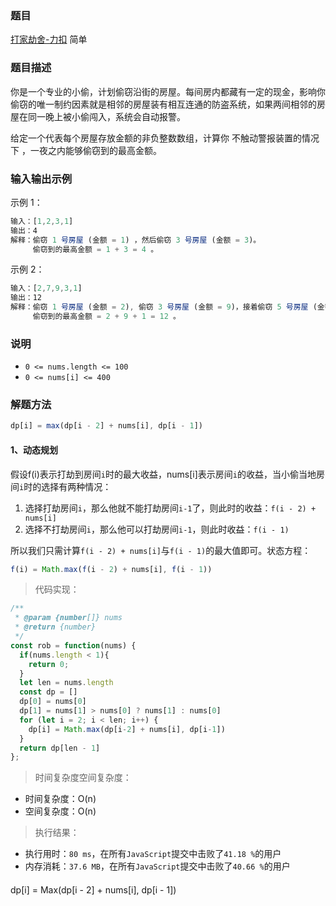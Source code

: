 ### 题目

[打家劫舍-力扣](https://leetcode-cn.com/problems/house-robber)
简单

### 题目描述
你是一个专业的小偷，计划偷窃沿街的房屋。每间房内都藏有一定的现金，影响你偷窃的唯一制约因素就是相邻的房屋装有相互连通的防盗系统，如果两间相邻的房屋在同一晚上被小偷闯入，系统会自动报警。

给定一个代表每个房屋存放金额的非负整数数组，计算你 不触动警报装置的情况下 ，一夜之内能够偷窃到的最高金额。

### 输入输出示例

示例 1：
```js
输入：[1,2,3,1]
输出：4
解释：偷窃 1 号房屋 (金额 = 1) ，然后偷窃 3 号房屋 (金额 = 3)。
     偷窃到的最高金额 = 1 + 3 = 4 。
```

示例 2：
```js
输入：[2,7,9,3,1]
输出：12
解释：偷窃 1 号房屋 (金额 = 2), 偷窃 3 号房屋 (金额 = 9)，接着偷窃 5 号房屋 (金额 = 1)。
     偷窃到的最高金额 = 2 + 9 + 1 = 12 。
```

### 说明
- `0 <= nums.length <= 100`
- `0 <= nums[i] <= 400`

### 解题方法

```js
dp[i] = max(dp[i - 2] + nums[i], dp[i - 1])
```

#### 1、动态规划
假设f(i)表示打劫到房间`i`时的最大收益，nums[i]表示房间`i`的收益，当小偷当地房间`i`时的选择有两种情况：
1. 选择打劫房间`i`，那么他就不能打劫房间`i-1`了，则此时的收益：`f(i - 2) + nums[i]`
2. 选择不打劫房间`i`，那么他可以打劫房间`i-1`，则此时收益：`f(i - 1)`

所以我们只需计算`f(i - 2) + nums[i]`与`f(i - 1)`的最大值即可。状态方程：

```js
f(i) = Math.max(f(i - 2) + nums[i], f(i - 1))
```
> 代码实现：

```js
/**
 * @param {number[]} nums
 * @return {number}
 */
const rob = function(nums) {
  if(nums.length < 1){
    return 0;
  }
  let len = nums.length
  const dp = []
  dp[0] = nums[0]
  dp[1] = nums[1] > nums[0] ? nums[1] : nums[0]
  for (let i = 2; i < len; i++) {
    dp[i] = Math.max(dp[i-2] + nums[i], dp[i-1])
  }
  return dp[len - 1]
};
```

> 时间复杂度空间复杂度：
- 时间复杂度：O(n)
- 空间复杂度：O(n)

> 执行结果：

- 执行用时：`80 ms`，在所有`JavaScript`提交中击败了`41.18 %`的用户
- 内存消耗：`37.6 MB`，在所有`JavaScript`提交中击败了`40.66 %`的用户

####

dp[i] = Max(dp[i - 2] + nums[i], dp[i - 1])
